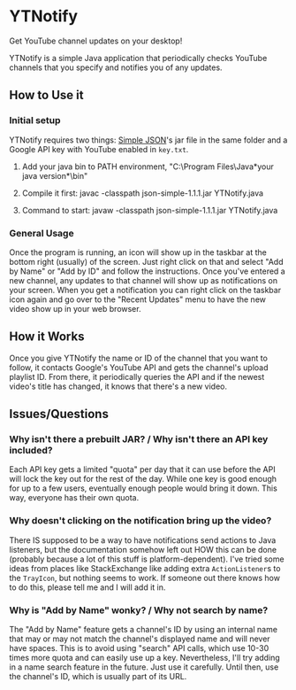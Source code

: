 # YTNotify
Get YouTube channel updates on your desktop!

YTNotify is a simple Java application that periodically checks YouTube channels that you specify and notifies you of any updates.

## How to Use it
### Initial setup

YTNotify requires two things: [Simple JSON](https://mvnrepository.com/artifact/com.googlecode.json-simple/json-simple/1.1.1)'s jar file in the same folder and a Google API key with YouTube enabled in `key.txt`.

1) Add your java bin to PATH environment, "C:\Program Files\Java\*your java version*\bin"

2) Compile it first: javac -classpath json-simple-1.1.1.jar YTNotify.java

3) Command to start: javaw -classpath json-simple-1.1.1.jar YTNotify.java

### General Usage

Once the program is running, an icon will show up in the taskbar at the bottom right (usually) of the screen. Just right click on that and select "Add by Name" or "Add by ID" and follow the instructions. Once you've entered a new channel, any updates to that channel will show up as notifications on your screen. When you get a notification you can right click on the taskbar icon again and go over to the "Recent Updates" menu to have the new video show up in your web browser.

## How it Works

Once you give YTNotify the name or ID of the channel that you want to follow, it contacts Google's YouTube API and gets the channel's upload playlist ID. From there, it periodically queries the API and if the newest video's title has changed, it knows that there's a new video.

## Issues/Questions

### Why isn't there a prebuilt JAR? / Why isn't there an API key included?

Each API key gets a limited "quota" per day that it can use before the API will lock the key out for the rest of the day. While one key is good enough for up to a few users, eventually enough people would bring it down. This way, everyone has their own quota.

### Why doesn't clicking on the notification bring up the video?

There IS supposed to be a way to have notifications send actions to Java listeners, but the documentation somehow left out HOW this can be done (probably because a lot of this stuff is platform-dependent). I've tried some ideas from places like StackExchange like adding extra `ActionListener`s to the `TrayIcon`, but nothing seems to work. If someone out there knows how to do this, please tell me and I will add it in.

### Why is "Add by Name" wonky? / Why not search by name?

The "Add by Name" feature gets a channel's ID by using an internal name that may or may not match the channel's displayed name and will never have spaces. This is to avoid using "search" API calls, which use 10-30 times more quota and can easily use up a key. Nevertheless, I'll try adding in a name search feature in the future. Just use it carefully. Until then, use the channel's ID, which is usually part of its URL.
